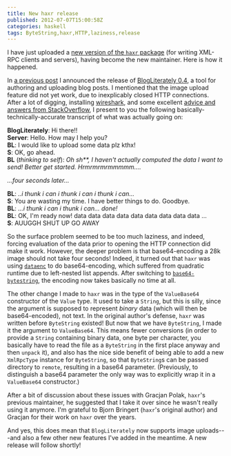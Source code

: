 ```yaml
---
title: New haxr release
published: 2012-07-07T15:00:58Z
categories: haskell
tags: ByteString,haxr,HTTP,laziness,release
---
```


<p>I have just uploaded a <a href="http://hackage.haskell.org/package/haxr">new version of the <code>haxr</code> package</a> (for writing XML-RPC clients and servers), having become the new maintainer. Here is how it happened.</p>
<p>In <a href="http://byorgey.wordpress.com/2012/07/02/blogliterately-0-4-release/">a previous post</a> I announced the release of <a href="http://hackage.haskell.org/package/BlogLiterately">BlogLiterately 0.4</a>, a tool for authoring and uploading blog posts. I mentioned that the image upload feature did not yet work, due to inexplicably closed HTTP connections. After a lot of digging, installing <a href="http://www.wireshark.org/">wireshark</a>, and some excellent <a href="http://stackoverflow.com/questions/11277788/errorclosed-exception-from-network-http-simplehttp-trying-to-upload-images-vi">advice and answers from StackOverflow</a>, I present to you the following basically-technically-accurate transcript of what was actually going on:</p>
<p><strong>BlogLiterately</strong>: Hi there!!<br /><strong>Server</strong>: Hello. How may I help you?<br /><strong>BL</strong>: I would like to upload some data plz kthx!<br /><strong>S</strong>: OK, go ahead.<br /><strong>BL</strong> (<em>thinking to self</em>): <em>Oh sh**, I haven't actually computed the data I want to send! Better get started. Hrmrmrmrmmmmm....</em></p>
<p><em>...four seconds later...</em></p>
<p><strong>BL</strong>: <em>..i thunk i can i thunk i can i thunk i can...</em><br /><strong>S</strong>: You are wasting my time. I have better things to do. Goodbye.<br /><strong>BL</strong>: <em>...i thunk i can i thunk i can... done!</em><br /><strong>BL</strong>: OK, I'm ready now! data data data data data data data data data ...<br /><strong>S</strong>: AUUGGH SHUT UP GO AWAY</p>
<p>So the surface problem seemed to be too much laziness, and indeed, forcing evaluation of the data prior to opening the HTTP connection did make it work. However, the deeper problem is that base64-encoding a 28k image should not take four seconds! Indeed, it turned out that <code>haxr</code> was using <a href="http://hackage.haskell.org/package/dataenc"><code>dataenc</code></a> to do base64-encoding, which suffered from quadratic runtime due to left-nested list appends. After switching to <a href="http://hackage.haskell.org/package/base64%2Dbytestring"><code>base64-bytestring</code></a>, the encoding now takes basically no time at all.</p>
<p>The other change I made to <code>haxr</code> was in the type of the <code>ValueBase64</code> constructor of the <code>Value</code> type. It used to take a <code>String</code>, but this is silly, since the argument is supposed to represent <em>binary</em> data (which will then be base64-encoded), not text. In the original author's defense, <code>haxr</code> was written before <code>ByteString</code> existed! But now that we have <code>ByteString</code>, I made it the argument to <code>ValueBase64</code>. This means fewer conversions (in order to provide a <code>String</code> containing binary data, one byte per character, you basically have to read the file as a <code>ByteString</code> in the first place anyway and then <code>unpack</code> it), and also has the nice side benefit of being able to add a new <code>XmlRpcType</code> instance for <code>ByteString</code>, so that <code>ByteString</code>s can be passed directory to <code>remote</code>, resulting in a base64 parameter. (Previously, to distinguish a base64 parameter the only way was to explicitly wrap it in a <code>ValueBase64</code> constructor.)</p>
<p>After a bit of discussion about these issues with Gracjan Polak, <code>haxr</code>'s previous maintainer, he suggested that I take it over since he wasn't really using it anymore. I'm grateful to Bjorn Bringert (<code>haxr</code>'s original author) and Gracjan for their work on <code>haxr</code> over the years.</p>
<p>And yes, this does mean that <code>BlogLiterately</code> now supports image uploads---and also a few other new features I've added in the meantime. A new release will follow shortly!</p>


